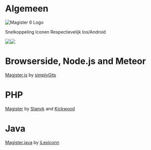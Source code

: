 Algemeen
===
![Magister 6 Logo](https://martinus.magister.net/Content/app/images/startup-image2.png)

Snelkoppeling Iconen
Respectievelijk Ios/Android 

![](https://martinus.magister.net/content/app/images/apple/apple-touch-icon-152x152.png)![](https://martinus.magister.net/content/app/images/android/drawable-xxhdpi/ic_launcher.png)

Browserside, Node.js and Meteor
===
[Magister.js](http://simplygits.github.io/MagisterJS/) by [simplyGits](https://github.com/simplyGits)

PHP
===
[Magister](https://github.com/Stanvk/Magister) by [Stanvk](https://github.com/Stanvk) and [Kickwood](https://github.com/kickwood)

Java
===
[Magister.java](https://github.com/iLexiconn/Magister.java) by [iLexiconn](https://github.com/iLexiconn)
